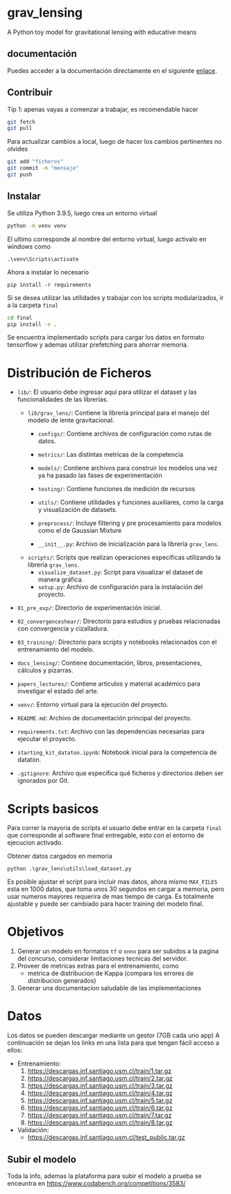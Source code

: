 # grav_lensing
A Python toy model for gravitational lensing with educative means

## documentación
Puedes acceder a la documentación directamente en el siguiente [enlace](lib/docs/_build/html/index.html).

## Contribuir
Tip 1: apenas vayas a comenzar a trabajar, es recomendable hacer
```bash
git fetch
git pull
```
Para actualizar cambios a local, luego de hacer los cambios pertinentes no olvides
```bash
git add "ficheros"
git commit -m "mensaje"
git push
```

## Instalar
Se utiliza Python 3.9.5, luego crea un entorno virtual
```bash
python -m venv venv
```

El ultimo corresponde al nombre del entorno virtual, luego activalo en windows como

```
.\venv\Scripts\activate
```

Ahora a instalar lo necesario
```
pip install -r requirements
```

Si se desea utilizar las utilidades y trabajar con los scripts modularizados, ir a la carpeta `final`
```bash
cd final
pip install -e .
```
Se encuentra implementado scripts para cargar los datos en formato tensorflow y ademas utilizar prefetching para ahorrar memoria.

# Distribución de Ficheros
- `lib/`: El usuario debe ingresar aquí para utilizar el dataset y las funcionalidades de las librerías.
  - `lib/grav_lens/`: Contiene la librería principal para el manejo del modelo de lente gravitacional.
    - `configs/`: Contiene archivos de configuración como rutas de datos.
    - `metrics/`: Las distintas metricas de la competencia
    - `models/`: Contiene archivos para construir los modelos una vez ya ha pasado las fases de experimentación
    - `testing/`: Contiene funciones de medición de recursos
    - `utils/`: Contiene utilidades y funciones auxiliares, como la carga y visualización de datasets.
    - `preprocess/`: Incluye filtering y pre procesamiento para modelos como el de Gaussian Mixture
    
    - `__init__.py`: Archivo de inicialización para la librería `grav_lens`.
  - `scripts/`: Scripts que realizan operaciones específicas utilizando la librería `grav_lens`.
    - `visualize_dataset.py`: Script para visualizar el dataset de manera gráfica.
    - `setup.py`: Archivo de configuración para la instalación del proyecto.

- `01_pre_exp/`: Directorio de experimentación inicial.
- `02_convergenceshear/`: Directorio para estudios y pruebas relacionadas con convergencia y cizalladura.
- `03_training/`: Directorio para scripts y notebooks relacionados con el entrenamiento del modelo.
- `docs_lensing/`: Contiene documentación, libros, presentaciones, cálculos y pizarras.
- `papers_lectures/`: Contiene artículos y material académico para investigar el estado del arte.
- `venv/`: Entorno virtual para la ejecución del proyecto.
- `README.md`: Archivo de documentación principal del proyecto.
- `requirements.txt`: Archivo con las dependencias necesarias para ejecutar el proyecto.
- `starting_kit_dataton.ipynb`: Notebook inicial para la competencia de datatón.
- `.gitignore`: Archivo que especifica qué ficheros y directorios deben ser ignorados por Git.

# Scripts basicos
Para correr la mayoria de scripts el usuario debe entrar en la carpeta `final` que corresponde al software final entregable, esto con el entorno de ejecucion activado.

Obtener datos cargados en memoria
```
python .\grav_lens\utils\load_dataset.py
```
Es posible ajustar el script para incluir mas datos, ahora mismo `MAX_FILES` esta en 1000 datos, que toma unos 30 segundos en cargar a memoria, pero usar numeros mayores requerira de mas tiempo de carga. Es totalmente ajustable y puede ser cambiado para hacer training del modelo final.


# Objetivos
1. Generar un modelo en formatos `tf` o `onnx` para ser subidos a la pagina del concurso, considerar limitaciones tecnicas del servidor.
2. Proveer de metricas extras para el entrenamiento, como
    - metrica de distribucion de Kappa (compara los errores de distribucion generados)
3. Generar una documentacion saludable de las implementaciones





# Datos

Los datos se pueden descargar mediante un gestor (7GB cada uno app)
A continuación se dejan los links en una lista para que tengan fácil acceso a ellos:
- Entrenamiento:
    1. https://descargas.inf.santiago.usm.cl/train/1.tar.gz
    2. https://descargas.inf.santiago.usm.cl/train/2.tar.gz
    3. https://descargas.inf.santiago.usm.cl/train/3.tar.gz
    4. https://descargas.inf.santiago.usm.cl/train/4.tar.gz
    5. https://descargas.inf.santiago.usm.cl/train/5.tar.gz
    6. https://descargas.inf.santiago.usm.cl/train/6.tar.gz
    7. https://descargas.inf.santiago.usm.cl/train/7.tar.gz
    8. https://descargas.inf.santiago.usm.cl/train/8.tar.gz
- Validación:
    - https://descargas.inf.santiago.usm.cl/test_public.tar.gz


## Subir el modelo
Toda la info, ademas la plataforma para subir el modelo a prueba se enceuntra en
https://www.codabench.org/competitions/3583/
